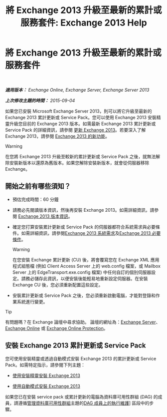 ﻿---
title: '將 Exchange 2013 升級至最新的累計或服務套件: Exchange 2013 Help'
TOCTitle: 將 Exchange 2013 升級至最新的累計或服務套件
ms:assetid: 928a4a0b-0082-4d50-a696-bfaf2782f42d
ms:mtpsurl: https://technet.microsoft.com/zh-tw/library/JJ983803(v=EXCHG.150)
ms:contentKeyID: 52062574
ms.date: 05/21/2018
mtps_version: v=EXCHG.150
ms.translationtype: MT
---

# 將 Exchange 2013 升級至最新的累計或服務套件

 

_**適用版本：** Exchange Online, Exchange Server, Exchange Server 2013_

_**上次修改主題的時間：** 2015-09-04_

如果您已安裝 Microsoft Exchange Server 2013，則可以將它升級至最新的 Exchange 2013 累計更新或 Service Pack。您可以使用 Exchange 2013 安裝精靈升級您目前的 Exchange 2013 版本。如需最新 Exchange 2013 累計更新或 Service Pack 的詳細資訊，請參閱 [更新 Exchange 2013](updates-for-exchange-2013-exchange-2013-help.md)。若要深入了解 Exchange 2013，請參閱 [Exchange 2013 的新功能](what-s-new-in-exchange-2013-exchange-2013-help.md)。


> [!WARNING]  
> 在您將 Exchange 2013 升級至較新的累計更新或 Service Pack 之後，就無法解除安裝新版本以還原為舊版本。如果您解除安裝新版本，就會從伺服器移除 Exchange。




## 開始之前有哪些須知？

  - 預估完成時間：60 分鐘

  - 請務必先閱讀版本資訊，然後再安裝 Exchange 2013。如需詳細資訊，請參閱 [Exchange 2013 版本資訊](release-notes-for-exchange-2013-exchange-2013-help.md)。

  - 確定您打算安裝累計更新或 Service Pack 的伺服器都符合系統需求與必要條件。如需詳細資訊，請參閱[Exchange 2013 系統需求](exchange-2013-system-requirements-exchange-2013-help.md)及[Exchange 2013 必要條件](exchange-2013-prerequisites-exchange-2013-help.md)。
    
    > [!WARNING]  
    > 在您安裝 Exchange 累計更新 (CU) 後，將會覆寫您在 Exchange XML 應用程式組態檔 (例如 Client Access Server 上的 web.config 檔案，或 Mailbox Server 上的 EdgeTransport.exe.config 檔案) 中任何自訂的個別伺服器設定。請務必儲存此資訊，以便安裝後能輕易地重新設定伺服器。在安裝 Exchange CU 後，您必須重新配置這些設定。



  - 安裝累計更新或 Service Pack 之後，您必須重新啟動電腦，才能對登錄和作業系統進行變更。


> [!TIP]  
> 有問題嗎？在 Exchange 論壇中尋求協助。 論壇的網址為：<a href="https://go.microsoft.com/fwlink/p/?linkid=60612">Exchange Server</a>、 <a href="https://go.microsoft.com/fwlink/p/?linkid=267542">Exchange Online</a> 或 <a href="https://go.microsoft.com/fwlink/p/?linkid=285351">Exchange Online Protection</a>。




## 安裝 Exchange 2013 累計更新或 Service Pack

您可使用安裝精靈或透過自動模式安裝 Exchange 2013 的累計更新或 Service Pack。如需特定指示，請參閱下列主題：

  - [使用安裝精靈安裝 Exchange 2013](install-exchange-2013-using-the-setup-wizard-exchange-2013-help.md)

  - [使用自動模式安裝 Exchange 2013](install-exchange-2013-using-unattended-mode-exchange-2013-help.md)

如果您已在安裝 service pack 或累計更新的電腦為資料庫可用性群組 (DAG) 的成員，請遵循[管理資料庫可用性群組](managing-database-availability-groups-exchange-2013-help.md)主題的[DAG 成員上的執行維護](managing-database-availability-groups-exchange-2013-help.md)\] 區段中的步驟。

